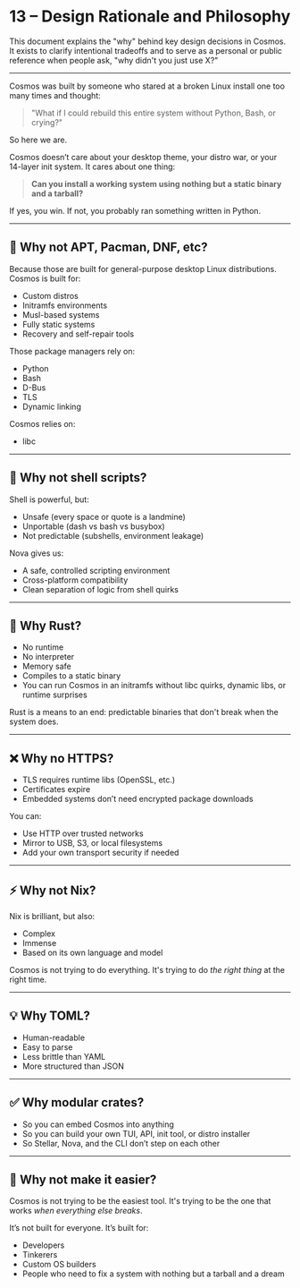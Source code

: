 # 13 – Design Rationale and Philosophy

This document explains the "why" behind key design decisions in Cosmos. It exists to clarify intentional tradeoffs and to serve as a personal or public reference when people ask, "why didn't you just use X?"

---

Cosmos was built by someone who stared at a broken Linux install one too many times and thought:
> "What if I could rebuild this entire system without Python, Bash, or crying?"

So here we are.

Cosmos doesn’t care about your desktop theme, your distro war, or your 14-layer init system. It cares about one thing:
> **Can you install a working system using nothing but a static binary and a tarball?**

If yes, you win. If not, you probably ran something written in Python.

---

## 🌌 Why not APT, Pacman, DNF, etc?
Because those are built for general-purpose desktop Linux distributions. Cosmos is built for:
- Custom distros
- Initramfs environments
- Musl-based systems
- Fully static systems
- Recovery and self-repair tools

Those package managers rely on:
- Python
- Bash
- D-Bus
- TLS
- Dynamic linking

Cosmos relies on:
- libc

---

## 🦄 Why not shell scripts?
Shell is powerful, but:
- Unsafe (every space or quote is a landmine)
- Unportable (dash vs bash vs busybox)
- Not predictable (subshells, environment leakage)

Nova gives us:
- A safe, controlled scripting environment
- Cross-platform compatibility
- Clean separation of logic from shell quirks

---

## 🚀 Why Rust?
- No runtime
- No interpreter
- Memory safe
- Compiles to a static binary
- You can run Cosmos in an initramfs without libc quirks, dynamic libs, or runtime surprises

Rust is a means to an end: predictable binaries that don't break when the system does.

---

## ❌ Why no HTTPS?
- TLS requires runtime libs (OpenSSL, etc.)
- Certificates expire
- Embedded systems don’t need encrypted package downloads

You can:
- Use HTTP over trusted networks
- Mirror to USB, S3, or local filesystems
- Add your own transport security if needed

---

## ⚡ Why not Nix?
Nix is brilliant, but also:
- Complex
- Immense
- Based on its own language and model

Cosmos is not trying to do everything. It's trying to do *the right thing* at the right time.

---

## 💡 Why TOML?
- Human-readable
- Easy to parse
- Less brittle than YAML
- More structured than JSON

---

## ✅ Why modular crates?
- So you can embed Cosmos into anything
- So you can build your own TUI, API, init tool, or distro installer
- So Stellar, Nova, and the CLI don’t step on each other

---

## 🚫 Why not make it easier?
Cosmos is not trying to be the easiest tool. It's trying to be the one that works *when everything else breaks*.

It’s not built for everyone. It’s built for:
- Developers
- Tinkerers
- Custom OS builders
- People who need to fix a system with nothing but a tarball and a dream

